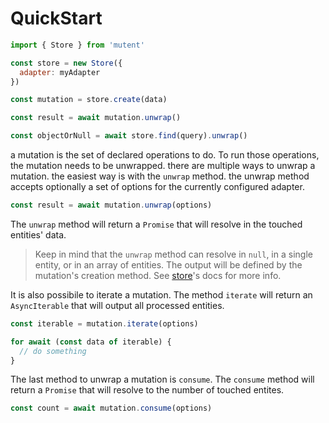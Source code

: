 # QuickStart

```javascript
import { Store } from 'mutent'

const store = new Store({
  adapter: myAdapter
})
```

```javascript
const mutation = store.create(data)
```

```javascript
const result = await mutation.unwrap()
```

```javascript
const objectOrNull = await store.find(query).unwrap()
```




a mutation is the set of declared operations to do. To run those operations, the mutation needs to be unwrapped. there are multiple ways to unwrap a mutation. the easiest way is with the `unwrap` method. the unwrap method accepts optionally a set of options for the currently configured adapter.

```javascript
const result = await mutation.unwrap(options)
```

The `unwrap` method will return a `Promise` that will resolve in the touched entities' data.

> Keep in mind that the `unwrap` method can resolve in `null`, in a single entity, or in an array of entities. The output will be defined by the mutation's creation method. See [store]()'s docs for more info.

It is also possibile to iterate a mutation. The method `iterate` will return an `AsyncIterable` that will output all processed entities.

```javascript
const iterable = mutation.iterate(options)

for await (const data of iterable) {
  // do something
}
```

The last method to unwrap a mutation is `consume`. The `consume` method will return a `Promise` that will resolve to the number of touched entites.

```javascript
const count = await mutation.consume(options)
```
